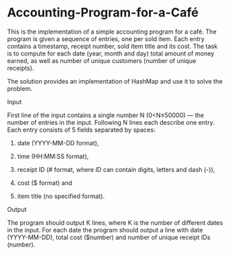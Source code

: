 # Accounting-Program-for-a-Café

This is the implementation of a simple accounting program for a café. The program is given a sequence of entries, one per sold item. Each entry contains a timestamp, receipt number, sold item title and its cost. The task is to compute for each date (year, month and day) total amount of money earned, as well as number of unique customers (number of unique receipts).

The solution provides an implementation of HashMap and use it to solve the problem. 

Input

First line of the input contains a single number N (0<N≤50000) — the number of entries in the input. Following N lines each describe one entry. Each entry consists of 5 fields separated by spaces:

1) date (YYYY-MM-DD format),

2) time (HH:MM:SS format),

3) receipt ID (#<ID> format, where ID can contain digits, letters and dash (-)),

4) cost ($<number> format) and

5) item title (no specified format).


Output

The program should output K lines, where K is the number of different dates in the input. For each date the program should output a line with date (YYYY-MM-DD), total cost ($number) and number of unique receipt IDs (number).
